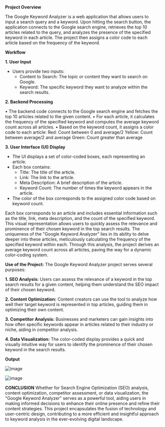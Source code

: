 **Project Overview**

The Google Keyword Analyzer is a web application that allows users to input a search query and a keyword. Upon hitting the search button, the application connects to the Google search engine, retrieves the top 10 articles related to the query, and analyzes the presence of the specified keyword in each article. The project then assigns a color code to each article based on the frequency of the keyword.

**Workflow**

**1. User Input**
   - Users provide two inputs:
     - Content to Search: The topic or content they want to search on Google.
     - Keyword: The specific keyword they want to analyze within the search results.
       
**2. Backend Processing**

•	The backend code connects to the Google search engine and fetches the top 10 articles related to the given content.
•	For each article, it calculates the frequency of the specified keyword and computes the average keyword count across all articles.
•	Based on the keyword count, it assigns a color code to each article:
Red: Count between 0 and average/2
Yellow: Count between average/2 and average
Green: Count greater than average

**3. User Interface (UI) Display**
   - The UI displays a set of color-coded boxes, each representing an article.
   - Each box contains:
     - Title: The title of the article.
     - Link: The link to the article.
     - Meta Description: A brief description of the article.
     - Keyword Count: The number of times the keyword appears in the article.
   - The color of the box corresponds to the assigned color code based on keyword count.
     
Each box corresponds to an article and includes essential information such as the title, link, meta description, and the count of the specified keyword. This visual representation allows users to quickly assess the relevance and prominence of their chosen keyword in the top search results.
The uniqueness of the "Google Keyword Analyzer" lies in its ability to delve deeper into these articles, meticulously calculating the frequency of the specified keyword within each. Through this analysis, the project derives an average keyword count across all articles, paving the way for a dynamic color-coding system.
 
 **Use of the Project:**
The Google Keyword Analyzer project serves several purposes:

**1. SEO Analysis:** Users can assess the relevance of a keyword in the top search results for a given content, helping them understand the SEO impact of their chosen keyword.

**2. Content Optimization:** Content creators can use the tool to analyze how well their target keyword is represented in top articles, guiding them in optimizing their own content.

**3. Competitor Analysis:** Businesses and marketers can gain insights into how often specific keywords appear in articles related to their industry or niche, aiding in competitor analysis.

**4. Data Visualization:** The color-coded display provides a quick and visually intuitive way for users to identify the prominence of their chosen keyword in the search results.

**Output**

![image](https://github.com/Swathi-Kukunarapu/SEO_Keyword_Optimization_with_NLP/assets/148832761/ca682882-7d85-4674-bb3d-a72c9d61953a)

![image](https://github.com/Swathi-Kukunarapu/SEO_Keyword_Optimization_with_NLP/assets/148832761/0d0099de-5e3c-49b9-9a06-a110a28eb5c9)

 **CONCLUSION**
Whether for Search Engine Optimization (SEO) analysis, content optimization, competitor assessment, or data visualization, the "Google Keyword Analyzer" serves as a powerful tool, aiding users in making informed decisions to enhance their online presence and refine their content strategies. This project encapsulates the fusion of technology and user-centric design, contributing to a more efficient and insightful approach to keyword analysis in the ever-evolving digital landscape.



